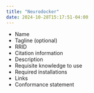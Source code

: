 ```yaml
---
title: "Neurodocker"
date: 2024-10-28T15:17:51-04:00
---
```


- Name
- Tagline (optional)
- RRID
- Citation information
- Description
- Requisite knowledge to use
- Required installations
- Links
- Conformance statement
